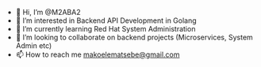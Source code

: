 - 👋 Hi, I’m @M2ABA2
- 👀 I’m interested in Backend API Development in Golang 
- 🌱 I’m currently learning Red Hat System Administration  
- 💞️ I’m looking to collaborate on backend projects (Microservices, System Admin etc)
- 📫 How to reach me makoelematsebe@gmail.com

<!---
M2ABA2/M2ABA2 is a ✨ special ✨ repository because its `README.md` (this file) appears on your GitHub profile.
You can click the Preview link to take a look at your changes.
--->
